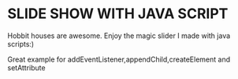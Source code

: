 <h1>SLIDE SHOW WITH JAVA SCRIPT</h1>
<p>Hobbit houses are awesome. Enjoy the magic slider I made with java scripts:)</p>
<p>Great example for addEventListener,appendChild,createElement and setAttribute</p>